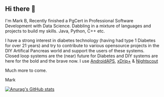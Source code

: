 ## Hi there 👋

I'm Mark B, Recently finished a PgCert in Professional Software Development with Data Science. Dabbling in a mixture of languages and projects to build my skills. Java, Python, C++ etc.

I have a strong interest in diabetes technology (having had type 1 Diabetes for over 21 years) and try to contribute to various opensource projects in the DIY Artifical Pancreas world and support the users of these systems.  Closed loop systems are the (near) future for Diabetes and DIY systems are here for the bold and the brave now. I use [AndroidAPS](https://github.com/nightscout/AndroidAPS), [xDrip+](https://github.com/NightscoutFoundation/xDrip) & [Nightscout](https://github.com/markvader/cgm-remote-monitor)


Much more to come.

Mark

[![Anurag's GitHub stats](https://github-readme-stats.vercel.app/api?username=markvader&count_private=true&show_icons=true)](https://github.com/markvader)
